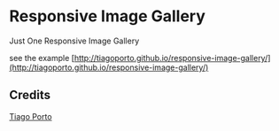 # Responsive Image Gallery

Just One Responsive Image Gallery

see the example [http://tiagoporto.github.io/responsive-image-gallery/](http://tiagoporto.github.io/responsive-image-gallery/)

## Credits

[Tiago Porto](http://tiagoporto.com)